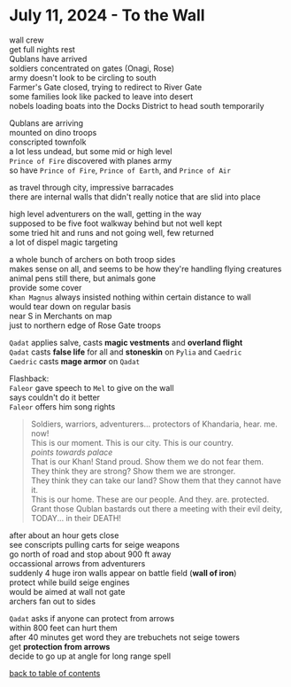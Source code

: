 # July 11, 2024 - To the Wall

wall crew  
get full nights rest  
Qublans have arrived  
soldiers concentrated on gates (Onagi, Rose)  
army doesn't look to be circling to south  
Farmer's Gate closed, trying to redirect to River Gate  
some families look like packed to leave into desert  
nobels loading boats into the Docks District to head south temporarily  

Qublans are arriving  
mounted on dino troops  
conscripted townfolk  
a lot less undead, but some mid or high level  
`Prince of Fire` discovered with planes army  
so have `Prince of Fire`, `Prince of Earth`, and `Prince of Air`  

as travel through city, impressive barracades  
there are internal walls that didn't really notice that are slid into place  

high level adventurers on the wall, getting in the way  
supposed to be five foot walkway behind but not well kept  
some tried hit and runs and not going well, few returned  
a lot of dispel magic targeting  

a whole bunch of archers on both troop sides  
makes sense on all, and seems to be how they're handling flying creatures  
animal pens still there, but animals gone  
provide some cover  
`Khan Magnus` always insisted nothing within certain distance to wall  
would tear down on regular basis  
near S in Merchants on map  
just to northern edge of Rose Gate troops  

`Qadat` applies salve, casts **magic vestments** and **overland flight**  
`Qadat` casts **false life** for all and **stoneskin** on `Pylia` and `Caedric`  
`Caedric` casts **mage armor** on `Qadat`  

Flashback:  
`Faleor` gave speech to `Mel` to give on the wall  
says couldn't do it better  
`Faleor` offers him song rights 

> Soldiers, warriors, adventurers... protectors of Khandaria, hear. me. now!  
> This is our moment. This is our city. This is our country.  
> _points towards palace_  
> That is our Khan! Stand proud. Show them we do not fear them.  
> They think they are strong? Show them we are stronger.  
> They think they can take our land? Show them that they cannot have it.  
> This is our home. These are our people. And they. are. protected.  
> Grant those Qublan bastards out there a meeting with their evil deity, TODAY... in their DEATH!


after about an hour gets close  
see conscripts pulling carts for seige weapons  
go north of road and stop about 900 ft away  
occassional arrows from adventurers  
suddenly 4 huge iron walls appear on battle field (**wall of iron**)  
protect while build seige engines  
would be aimed at wall not gate  
archers fan out to sides  

`Qadat` asks if anyone can protect from arrows  
within 800 feet can hurt them  
after 40 minutes get word they are trebuchets not seige towers  
get **protection from arrows**  
decide to go up at angle for long range spell  


[back to table of contents](/sessions/README.md)
